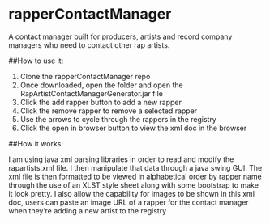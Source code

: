 # rapperContactManager
A contact manager built for producers, artists and record company managers who need to contact other rap artists.

##How to use it:
  1. Clone the rapperContactManager repo
  2. Once downloaded, open the folder and open the RapArtistContactManagerGenerator.jar file
  3. Click the add rapper button to add a new rapper
  4. Click the remove rapper to remove a selected rapper
  5. Use the arrows to cycle through the rappers in the registry
  6. Click the open in browser button to view the xml doc in the browser


##How it works:  

  I am using java xml parsing libraries in order to read and modify
  the rapartists.xml file. I then manipulate that data through a java
  swing GUI. The xml file is then formatted to be viewed in
  alphabetical order by rapper name through the use of an XLST style sheet
  along with some bootstrap to make it look pretty. I also allow the capability for images to be
  shown in this xml doc, users can paste an image URL of a rapper for 
  the contact manager when they’re adding a new artist to the registry

